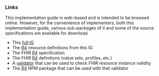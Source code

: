 ### Links

This implementation guide is web-based and is intended to be browsed online.  However, for the convenience of implementers, both this implementation guide, various sub-packages of it and some of the source specifications are available for download.

* This [full IG](full-ig.zip)
* The [R4](definitions.json.zip) resource definitions from this IG
* The FHIR [R4]({{site.data.fhir.path}}R4/fhir-spec-r4.zip) specification
* The FHIR [R4]({{site.data.fhir.path}}R4/definitions.json.zip) definitions (value sets, profiles, etc.)
* A [validator]({{site.data.fhir.path}}validator) that can be used to check FHIR resource instance validity
* The [R4]({{site.data.fhir.path}}R4/package.tgz) NPM package that can be used with that validator 

<!-- Todo: SMART App, reference implementations --> 